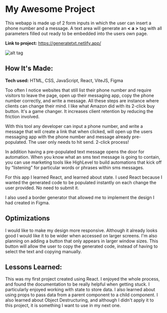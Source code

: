 # My Awesome Project
This webapp is made up of 2 form inputs in which the user can insert a phone number and a message. A text area will generate an **<** **a** **>** tag with all parameters filled out ready to be embedded into the users own page.

**Link to project:** https://generatetxt.netlify.app/

![alt tag](https://imgur.com/vrvLUzk)

## How It's Made:

**Tech used:** HTML, CSS, JavaScript, React, ViteJS, Figma

Too often I notice websites that still list their phone number and require visitors to leave the page, open up their messaging app, copy the phone number correctly, and write a message. All these steps are instance where clients can change their mind. I like what Amazon did with its 2-click buy button. It's a game changer. It increases client retention by reducing the friction involved.

With this tool any developer can input a phone number, and write a message that will create a link that when clicked, will open up the users messaging app with the phone number and message already pre-populated. The user only needs to hit send. 2-click process!

In addition having a pre-populated text message opens the door for automation. When you know what an sms text message is going to contain, you can use marketing tools like HighLevel to build automations that kick off by “listening” for particular words or phrases within sms messages.

For this app I learned React, and learned about state. I used React because I wanted the generated code to be populated instantly on each change the user provided. No need to submit it. 

I also used a border generator that allowed me to implement the design I had created in Figma.

## Optimizations


I would like to make my design more responsive. Although it already looks good I would like it to be wider when accessed on larger screens. 
I'm also planning on adding a button that only appears in larger window sizes. This button will allow the user to copy the generated code, instead of having to select the text and copying manually.

## Lessons Learned:

This was my first project created using React. I enjoyed the whole process, and found the documentation to be really helpful when getting stuck. I particularly enjoyed working with state to store data. I also learned about using props to pass data from a parent component to a child component. I also learned about Object Destructuring, and although I didn't apply it to this project, it is something I want to use in my next one.


